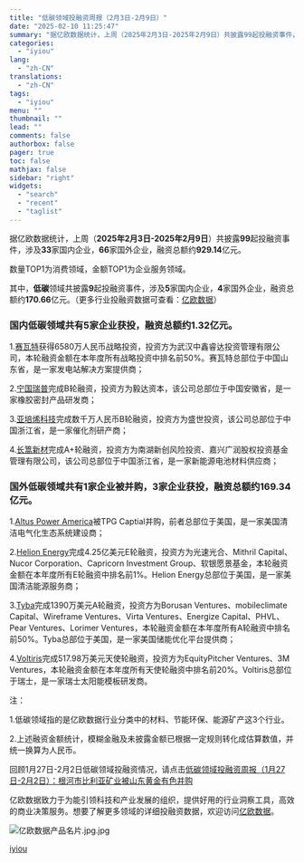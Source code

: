 ```yaml
---
title: "低碳领域投融资周报（2月3日-2月9日）"
date: "2025-02-10 11:25:47"
summary: "据亿欧数据统计，上周（2025年2月3日-2025年2月9日）共披露99起投融资事件，涉及33家国内..."
categories:
  - "iyiou"
lang:
  - "zh-CN"
translations:
  - "zh-CN"
tags:
  - "iyiou"
menu: ""
thumbnail: ""
lead: ""
comments: false
authorbox: false
pager: true
toc: false
mathjax: false
sidebar: "right"
widgets:
  - "search"
  - "recent"
  - "taglist"
---
```


据亿欧数据统计，上周（**2025年2月3日-2025年2月9日**）共披露**99**起投融资事件，涉及**33**家国内企业，**66**家国外企业，融资总额约**929.14**亿元。

数量TOP1为消费领域，金额TOP1为企业服务领域。

其中，**低碳**领域共披露**9**起投融资事件，涉及**5**家国内企业，**4**家国外企业，融资总额约**170.66**亿元。（更多行业投融资数据可查看：[亿欧数据](https://data.iyiou.com/company/investlist?source=iyiou.trz)）

### 国内低碳领域共有5家企业获投，融资总额约1.32亿元。

1.[赛瓦特](https://data.iyiou.com/company/details/2a42f3eb622066ae8b747e1a70eee6e0/profile?source=iyiou.trz)获得6580万人民币战略投资，投资方为武汉中鑫睿达投资管理有限公司，本轮融资金额在本年度所有战略投资中排名前50%。赛瓦特总部位于中国山东省，是一家发电站解决方案提供商； 

2.[宁国瑞普](https://data.iyiou.com/company/details/f8643e17b0d3a9a07e3a28167d0271e5/profile?source=iyiou.trz)完成B轮融资，投资方为毅达资本，该公司总部位于中国安徽省，是一家橡胶密封产品研发商； 

3.[亚培烯科技](https://data.iyiou.com/company/details/6ac059aa29ebcac78b19a90224fc1ce4/profile?source=iyiou.trz)完成数千万人民币B轮融资，投资方为盛世投资，该公司总部位于中国浙江省，是一家催化剂研产商； 

4.[长篙新材](https://data.iyiou.com/company/details/8f2b80f929d1b15374fad691c8cf2265/profile?source=iyiou.trz)完成A+轮融资，投资方为南湖新创风险投资、嘉兴广润股权投资基金管理有限公司，该公司总部位于中国浙江省，是一家新能源电池材料供应商； 

### 国外低碳领域共有1家企业被并购，3家企业获投，融资总额约169.34亿元。

1.[Altus Power America](https://data.iyiou.com/company/details/24bb849f8b0927d0073a69a11b12d6da/profile?source=iyiou.trz)被TPG Captial并购，前者总部位于美国，是一家美国清洁电气化生态系统建设商； 

2.[Helion Energy](https://data.iyiou.com/company/details/2aa2695b68ab14fb442d96f9288df758/profile?source=iyiou.trz)完成4.25亿美元E轮融资，投资方为光速光合、Mithril Capital、Nucor Corporation、Capricorn Investment Group、软银愿景基金，本轮融资金额在本年度所有E轮融资中排名前1%。Helion Energy总部位于美国，是一家美国清洁能源服务商； 

3.[Tyba](https://data.iyiou.com/company/details/251d4f4315589cb49f07df51fc787cff/profile?source=iyiou.trz)完成1390万美元A轮融资，投资方为Borusan Ventures、mobileclimate Capital、Wireframe Ventures、Virta Ventures、Energize Capital、PHVL、Pear Ventures、Lorimer Ventures，本轮融资金额在本年度所有A轮融资中排名前50%。Tyba总部位于美国，是一家美国储能优化平台提供商； 

4.[Voltiris](https://data.iyiou.com/company/details/5fa3524ba0161165b7c049bcc2a78b7e/profile?source=iyiou.trz)完成517.98万美元天使轮融资，投资方为EquityPitcher Ventures、3M Ventures，本轮融资金额在本年度所有天使轮融资中排名前20%。Voltiris总部位于瑞士，是一家瑞士太阳能模板研发商。 

注：

1.低碳领域指的是亿欧数据行业分类中的材料、节能环保、能源矿产这3个行业。

2.上述融资金额统计，模糊金融及未披露金额已根据一定规则转化成估算数值，并统一换算为人民币。

  


回顾1月27日-2月2日低碳领域投融资情况，请点击[低碳领域投融资周报（1月27日-2月2日）：根河市比利亚矿业被山东黄金有色并购](https://www.iyiou.com/news/000000001089460)

亿欧数据致力于为能引领科技和产业发展的组织，提供好用的行业洞察工具，高效的商业决策服务。想要了解更多领域的详细投融资数据，欢迎访问[亿欧数据](https://data.iyiou.com/company/investlist?source=iyiou.trz)。

![亿欧数据产品名片.jpg.jpg](https://diting-hetu.iyiou.com/16378401191474.jpg)

[iyiou](https://www.iyiou.com/data/202502101089816)
